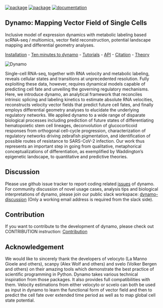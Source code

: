 [![package](https://github.com/aristoteleo/dynamo-release/workflows/Python%20package/badge.svg)](https://github.com/aristoteleo/dynamo-release/runs/950435412) [![package](https://github.com/aristoteleo/dynamo-release/workflows/Upload%20Python%20Package/badge.svg)](https://pypi.org/project/dynamo-release/) [![documentation](https://readthedocs.org/projects/dynamo-release/badge/?version=latest)](https://dynamo-release.readthedocs.io/en/latest/)
## **Dynamo**: Mapping Vector Field of Single Cells

Inclusive model of expression dynamics with metabolic labeling based scRNA-seq / multiomics, vector field reconstruction, potential landscape mapping and differential geometry analyses.

[Installation](https://dynamo-release.readthedocs.io/en/latest/ten_minutes_to_dynamo.html#how-to-install) - [Ten minutes to dynamo](https://dynamo-release.readthedocs.io/en/latest/ten_minutes_to_dynamo.html) - [Tutorials](https://dynamo-release.readthedocs.io/en/latest/zebrafish.html) - [API](https://dynamo-release.readthedocs.io/en/latest/API.html) - [Citation](https://github.com/aristoteleo/dynamo-release/wiki/Dynamo-workflow#citation) - [Theory](https://github.com/aristoteleo/dynamo-release/wiki/Dynamo-workflow#theory-behind-dynamo)

![Dynamo](https://user-images.githubusercontent.com/7456281/93838270-11d8da00-fc57-11ea-94de-d11b529731e1.png)

Single-cell RNA-seq, together with RNA velocity and metabolic labeling, reveals cellular states and transitions at unprecedented resolution. Fully exploiting these data, however, requires dynamical models capable of predicting cell fate and unveiling the governing regulatory mechanisms. Here, we introduce dynamo, an analytical framework that reconciles intrinsic splicing and labeling kinetics to estimate absolute RNA velocities, reconstructs velocity vector fields that predict future cell fates, and finally employs differential geometry analyses to elucidate the underlying regulatory networks. We applied dynamo to a wide range of disparate biological processes including prediction of future states of differentiating hematopoietic stem cell lineages, deconvolution of glucocorticoid responses from orthogonal cell-cycle progression, characterization of regulatory networks driving zebrafish pigmentation, and identification of possible routes of resistance to SARS-CoV-2 infection. Our work thus represents an important step in going from qualitative, metaphorical conceptualizations of differentiation, as exemplified by Waddington’s epigenetic landscape, to quantitative and predictive theories.
## Discussion 
Please use github issue tracker to report coding related [issues](https://github.com/aristoteleo/dynamo-release/issues) of dynamo. For community discussion of novel usage cases, analysis tips and biological interpretations of dynamo, please join our public slack workspace: [dynamo-discussion](https://join.slack.com/t/dynamo-discussionhq/shared_invite/zt-itnzjdxs-PV~C3Hr9uOArHZcmv622Kg) (Only a working email address is required from the slack side).

## Contribution 
If you want to contribute to the development of dynamo, please check out CONTRIBUTION instruction: [Contribution](https://github.com/aristoteleo/dynamo-release/blob/master/CONTRIBUTING.md)

## Acknowledgement
We would like to sincerely thank the developers of velocyto (La Manno Gioele and others), scanpy (Alex Wolf and others) and svelo (Volker Bergen and others) on their amazing tools which demonstrate the best practice of scientific programming in Python. Dynamo takes various technical inspiration from those packages. It also provides full compatibilities with them. Velocity estimations from either velocyto or scvelo can both be used as input in dynamo to learn the functional form of vector field and then to predict the cell fate over extended time period as well as to map global cell state potential. 

